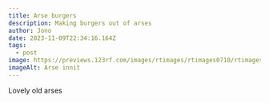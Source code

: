 ```yaml
---
title: Arse burgers
description: Making burgers out of arses
author: Jono
date: 2023-11-09T22:34:16.164Z
tags:
  - post
image: https://previews.123rf.com/images/rtimages/rtimages0710/rtimages071000036/1850819-image-depicting-the-phrase-you-can-kiss-my-arse.jpg
imageAlt: Arse innit
---
```

Lovely old arses